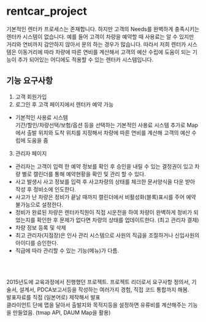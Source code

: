 # rentcar_project

기본적인 렌터카 프로세스는 존재합니다. 하지만 고객의 Needs를 완벽하게 충족시키는 렌터카 시스템이 없습니다. 
예를 들어 고객이 차량을 예약할 때 사용료는 알 수 있지만 거리와 연비까지 감안하지 않아서 문의 하는 경우가 많습니다. 
따라서 저희 렌터카 시스템은 이동거리에 따라 차량에 따른 연비를 계산해서 고객의 예산 수립에 도움이 되는 기능이 추가 되어있는
어디에도 적용할 수 있는 렌터카 시스템입니다.


## 기능 요구사항
1)	고객 회원가입
2)	로그인 후 고객 페이지에서 렌터카 예약 가능
- 기본적인 사용료 시스템   
	  기간/할인/차량선택/보험/옵션 등을 선택하는 기본적인 사용료 시스템
	  추가로 Map에서 출발 위치와 도착 위치를 지정해서 차량에 따른 연비를 계산해
	  고객의 예산 수립에 도움을 줌
    
3. 관리자 페이지
-	관리자는 고객이 입력 한 예약 정보를 확인 후 승인을 내릴 수 있는 결정권이 있고 차량 별로 캘린더를 통해 예약현황을 확인 및 관리 할 수 있다.
-	사고 발생시 사고 정보를 입력 후 사고차량의 상태를 체크한 문서양식을 다운 받아 작성 후 정비소에 인도한다.
-	사고가 난 차량은 정비가 끝날 때까지 캘린더에서 비활성화(블록)표시를 주어 예약불가능으로 설정한다.
-	정비가 완료된 차량은 렌터카직원이 직접 시운전을 하여 차량이 완벽하게 정비가 되었는지를 확인한 후 문제가 없다면 차량의 상태를 업데이트한다. (최고 관리자 결제)
-	차량 정보 등록 및 삭제
-	최고 관리자(지점장)은 인사 관리 시스템으로 사원의 직급을 조절하거나 신입사원의 아이디를 승인한다.
-	직급에 따라 관리할 수 있는 기능(메뉴)가 다름.





<br />
<br />


2015년도에 교육과정에서 진행했던 프로젝트.
프로젝트 리더로서 요구사항 정의서, 기술서, 설계서, PDCA보고서등을 작성하는 여러가지 경험, 직접 코드 통합까지 해봄.<br />
발표자료를 직접 (일본어로) 제작해서 발표 <br />
클라이언트 단에 맵을 달아서 출발지와 목적지등을 설정하면 유류비를 계산해주는 기능을 만들었음. (tmap API, DAUM Map을 활용)

<br />


